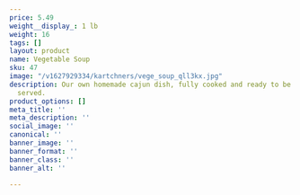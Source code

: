 ```yaml
---
price: 5.49
weight__display_: 1 lb
weight: 16
tags: []
layout: product
name: Vegetable Soup
sku: 47
image: "/v1627929334/kartchners/vege_soup_qll3kx.jpg"
description: Our own homemade cajun dish, fully cooked and ready to be boiled and
  served.
product_options: []
meta_title: ''
meta_description: ''
social_image: ''
canonical: ''
banner_image: ''
banner_format: ''
banner_class: ''
banner_alt: ''

---
```

